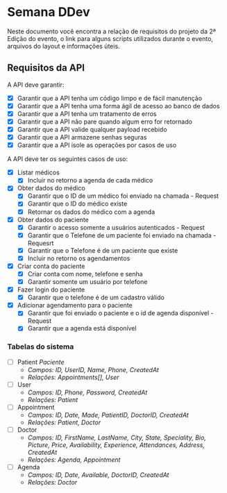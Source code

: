 # Semana DDev

Neste documento você encontra a relação de requisitos do projeto da 2ª Edição do evento, o link para alguns scripts utilizados durante o evento, arquivos do layout e informações úteis.

## Requisitos da API

A API deve garantir:

- [x] Garantir que a API tenha um código limpo e de fácil manutenção
- [x] Garantir que a API tenha uma forma ágil de acesso ao banco de dados
- [x] Garantir que a API tenha um tratamento de erros
- [x] Garantir que a API não pare quando algum erro for retornado
- [x] Garantir que a API valide qualquer payload recebido
- [x] Garantir que a API armazene senhas seguras
- [x] Garantir que a API isole as operações por casos de uso

A API deve ter os seguintes casos de uso:

- [x] Listar médicos
  - [x] Incluir no retorno a agenda de cada médico
- [x] Obter dados do médico
  - [x] Garantir que o ID de um médico foi enviado na chamada - Request
  - [x] Garantir que o ID do médico existe
  - [x] Retornar os dados do médico com a agenda
- [x] Obter dados do paciente
  - [x] Garantir o acesso somente a usuários autenticados - Request
  - [x] Garantir que o Telefone de um paciente foi enviado na chamada - Requesrt
  - [x] Garantir que o Telefone é de um paciente que existe
  - [x] Incluir no retorno os agendamentos
- [x] Criar conta do paciente
  - [x] Criar conta com nome, telefone e senha
  - [x] Garantir somente um usuário por telefone
- [x] Fazer login do paciente
  - [x] Garantir que o telefone é de um cadastro válido
- [x] Adicionar agendamento para o paciente
  - [x] Garantir que foi enviado o paciente e o id de agenda disponível - Request
  - [x] Garantir que a agenda está disponível

### Tabelas do sistema

- [ ] Patient _Paciente_
  - _Campos: ID, UserID, Name, Phone, CreatedAt_
  - _Relações: Appointments[], User_
- [ ] User
  - _Campos: ID, Phone, Password, CreatedAt_
  - _Relações: Patient_
- [ ] Appointment
  - _Campos: ID, Date, Made, PatientID, DoctorID, CreatedAt_
  - _Relações: Patient, Doctor_
- [ ] Doctor
  - _Campos: ID, FirstName, LastName, City, State, Speciality, Bio, Picture, Price, Availability, Experience, Attendances, Address, CreatedAt_
  - _Relações: Agenda, Appointment_
- [ ] Agenda
  - _Campos: ID, Date, Available, DoctorID, CreatedAt_
  - _Relações: Doctor_

